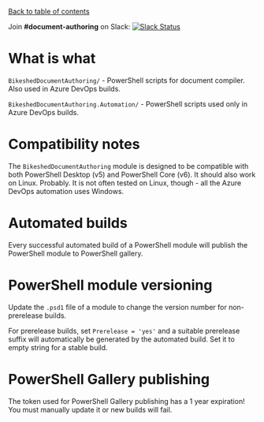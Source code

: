 [Back to table of contents](README.md)

Join **#document-authoring** on Slack: [![Slack Status](https://dashif-slack.azurewebsites.net/badge.svg)](https://dashif-slack.azurewebsites.net)

# What is what

`BikeshedDocumentAuthoring/` - PowerShell scripts for document compiler. Also used in Azure DevOps builds.

`BikeshedDocumentAuthoring.Automation/` - PowerShell scripts used only in Azure DevOps builds.

# Compatibility notes

The `BikeshedDocumentAuthoring` module is designed to be compatible with both PowerShell Desktop (v5) and PowerShell Core (v6). It should also work on Linux. Probably. It is not often tested on Linux, though - all the Azure DevOps automation uses Windows.

# Automated builds

Every successful automated build of a PowerShell module will publish the PowerShell module to PowerShell gallery.

# PowerShell module versioning

Update the `.psd1` file of a module to change the version number for non-prerelease builds.

For prerelease builds, set `Prerelease = 'yes'` and a suitable prerelease suffix will automatically be generated by the automated build. Set it to empty string for a stable build.

# PowerShell Gallery publishing

The token used for PowerShell Gallery publishing has a 1 year expiration! You must manually update it or new builds will fail.